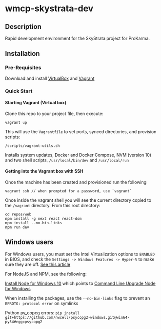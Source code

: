 # wmcp-skystrata-dev

## Description

Rapid development environment for the SkyStrata project for ProKarma.

## Installation

### Pre-Requisites

Download and install [VirtualBox](https://www.virtualbox.org/wiki/Downloads) and [Vagrant](https://www.vagrantup.com/downloads.html)

### Quick Start

#### Starting Vagrant (Virtual box)
Clone this repo to your project file, then execute:

```
vagrant up
```

This will use the `Vagrantfile` to set ports, synced directories, and provision scripts:

```
/scripts/vagrant-utils.sh 
```

Installs system updates, Docker and Docker Compose, NVM (version 10) and two shell scripts, `/usr/local/bin/dev` and `/usr/local/run` 


#### Getting into the Vagrant box with SSH

Once the machine has been created and provisioned run the following 

```
vagrant ssh // when prompted for a password, use `vagrant`
```

Once inside the vagrant shell you will see the current directory copied to the `/vagrant` directory. From this root directory:

```
cd repos/web
npm install -g next react react-dom
npm install --no-bin-links
npm run dev
```

## Windows users

For Windows users, you must set the Intel Virtualization options to `ENABLED` in BIOS, and check the `Settings -> Windows Features -> Hyper-V` to make sure they are off. [See this article](https://stackoverflow.com/questions/37955942/vagrant-up-vboxmanage-exe-error-vt-x-is-not-available-verr-vmx-no-vmx-code)

For NodeJS and NPM, see the following:

[Install Node for Windows 10](https://blog.risingstack.com/node-js-windows-10-tutorial/)
which points to
[Command Line Upgrade Node for Windows](https://github.com/felixrieseberg/npm-windows-upgrade#usage)

When installing the packages, use the `--no-bin-links` flag to prevent an `EPROTO: protocol error` on symlinks

Python py_copcg errors: 
`pip install git+https://github.com/nwcell/psycopg2-windows.git@win64-py34#egg=psycopg2`